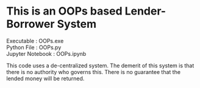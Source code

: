 # This is an OOPs based Lender-Borrower System
Executable : OOPs.exe \
Python File : OOPs.py \
Jupyter Notebook : OOPs.ipynb

This code uses a de-centralized system. The demerit of this system is that there is no authority who governs this. There is no guarantee that the lended money will be returned.
